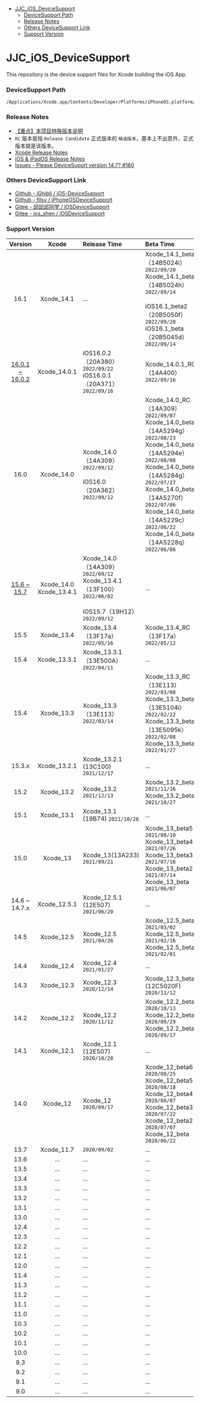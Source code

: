 - [JJC_iOS_DeviceSupport](#JJC_iOS_DeviceSupport)
  - [DeviceSupport Path](#DeviceSupport-Path)
  - [Release Notes](#release-notes)
  - [Others DeviceSupport Link](#Others-DeviceSupport-Link)
  - [Support Version](#Support-Version)



# JJC_iOS_DeviceSupport
This repository is the device support files for Xcode building the iOS App.


### DeviceSupport Path

```
/Applications/Xcode.app/Contents/Developer/Platforms/iPhoneOS.platform/DeviceSupport
```

### Release Notes

- [【重点】本项目特殊版本说明](/Release%20Notes.md)
- `RC` 版本是指 `Release Candidate` 正式版本的 `候选版本`，基本上不出意外，正式版本就是该版本。
- [Xcode Release Notes](https://developer.apple.com/documentation/xcode-release-notes)
- [iOS & iPadOS Release Notes](https://developer.apple.com/documentation/ios-ipados-release-notes)
- [Issues - Please DeviceSuport version 14.7? #160](https://github.com/iGhibli/iOS-DeviceSupport/issues/160)

### Others DeviceSupport Link

- [Github - iGhibli / iOS-DeviceSupport](https://github.com/iGhibli/iOS-DeviceSupport)
- [Github - filsv / iPhoneOSDeviceSupport](https://github.com/filsv/iPhoneOSDeviceSupport)
- [Gitee - 邱邱邱同学 / iOSDeviceSupport](https://gitee.com/qiu1993/iOSDeviceSupport)
- [Gitee - ios_shen / iOSDeviceSupport](https://gitee.com/ios_shen/iOSDeviceSupport)

### Support Version

| Version | Xcode | Release Time | Beta Time |
| :----: | :----: | :---- | :---- |
| 16.1 | Xcode_14.1 | ... | Xcode_14.1_beta2（14B5024i） `2022/09/20`<br>Xcode_14.1_beta（14B5024h） `2022/09/14`<br><br>iOS16.1_beta2（20B5050f） `2022/09/20`<br>iOS16.1_beta（20B5045d） `2022/09/14` |
| [16.0.1 ~ 16.0.2](/Release%20Notes.md/#ios1601--ios1602) | Xcode_14.0.1 | iOS16.0.2（20A380） `2022/09/22`<br>iOS16.0.1（20A371） `2022/09/16` | Xcode_14.0.1_RC（14A400） `2022/09/16` |
| 16.0 | Xcode_14.0 | Xcode_14.0（14A309） `2022/09/12`<br><br>iOS16.0（20A362） `2022/09/12` | Xcode_14.0_RC（14A309） `2022/09/07`<br>Xcode_14.0_beta6（14A5294g） `2022/08/23`<br>Xcode_14.0_beta5（14A5294e） `2022/08/08`<br>Xcode_14.0_beta4（14A5284g） `2022/07/27`<br>Xcode_14.0_beta3（14A5270f） `2022/07/06`<br>Xcode_14.0_beta2（14A5229c） `2022/06/22`<br>Xcode_14.0_beta（14A5228q） `2022/06/06` |
| [15.6 ~ 15.7](/Release%20Notes.md/#ios156--ios157) | Xcode_14.0<br>Xcode_13.4.1 | Xcode_14.0（14A309） `2022/09/12`<br>Xcode_13.4.1（13F100） `2022/06/02`<br><br>iOS15.7（19H12） `2022/09/12` | ... |
| 15.5 | Xcode_13.4 | Xcode_13.4（13F17a） `2022/05/16` | Xcode_13.4_RC（13F17a） `2022/05/12` |
| 15.4 | Xcode_13.3.1 | Xcode_13.3.1（13E500A） `2022/04/11` | ... |
| 15.4 | Xcode_13.3 | Xcode_13.3（13E113） `2022/03/14` | Xcode_13.3_RC（13E113） `2022/03/08`<br>Xcode_13.3_beta3（13E5104i） `2022/02/22`<br>Xcode_13.3_beta2（13E5095k） `2022/02/08`<br>Xcode_13.3_beta `2022/01/27` |
| 15.3.x | Xcode_13.2.1 | Xcode_13.2.1 (13C100) `2021/12/17` | ... |
| 15.2 | Xcode_13.2 | Xcode_13.2 `2021/12/13` | Xcode_13.2_beta2 `2021/11/16`<br>Xcode_13.2_beta `2021/10/27` |
| 15.1 | Xcode_13.1 | Xcode_13.1 (19B74) `2021/10/26` | ... |
| 15.0 | Xcode_13 | Xcode_13(13A233) `2021/09/21` | Xcode_13_beta5 `2021/08/10`<br>Xcode_13_beta4 `2021/07/26`<br>Xcode_13_beta3 `2021/07/16`<br>Xcode_13_beta2 `2021/07/14`<br>Xcode_13_beta `2021/06/07` |
| 14.6 ~ 14.7.x | Xcode_12.5.1 | Xcode_12.5.1 (12E507) `2021/06/20` | ... |
| 14.5 | Xcode_12.5 | Xcode_12.5 `2021/04/26` | Xcode_12.5_beta3 `2021/03/02`<br>Xcode_12.5_beta2 `2021/02/16`<br>Xcode_12.5_beta `2021/02/01` |
| 14.4 | Xcode_12.4 | Xcode_12.4 `2021/01/27` | ... |
| 14.3 | Xcode_12.3 | Xcode_12.3 `2020/12/14` | Xcode_12.3_beta (12C5020F) `2020/11/12`|
| 14.2 | Xcode_12.2 | Xcode_12.2 `2020/11/12` | Xcode_12.2_beta3 `2020/10/13`<br>Xcode_12.2_beta2 `2020/09/29`<br>Xcode_12.2_beta `2020/09/17` |
| 14.1 | Xcode_12.1 | Xcode_12.1 (12E507) `2020/10/28` | ... |
| 14.0 | Xcode_12 | Xcode_12 `2020/09/17` | Xcode_12_beta6 `2020/08/25`<br>Xcode_12_beta5 `2020/08/18`<br>Xcode_12_beta4 `2020/08/07`<br>Xcode_12_beta3 `2020/07/22`<br>Xcode_12_beta2 `2020/07/07`<br>Xcode_12_beta `2020/06/22` |
| 13.7 | Xcode_11.7 | `2020/09/02` | ... |
| 13.6 | ... | ... | ... |
| 13.5 | ... | ... | ... |
| 13.4 | ... | ... | ... |
| 13.3 | ... | ... | ... |
| 13.2 | ... | ... | ... |
| 13.1 | ... | ... | ... |
| 13.0 | ... | ... | ... |
| 12.4 | ... | ... | ... |
| 12.3 | ... | ... | ... |
| 12.2 | ... | ... | ... |
| 12.1 | ... | ... | ... |
| 12.0 | ... | ... | ... |
| 11.4 | ... | ... | ... |
| 11.3 | ... | ... | ... |
| 11.2 | ... | ... | ... |
| 11.1 | ... | ... | ... |
| 11.0 | ... | ... | ... |
| 10.3 | ... | ... | ... |
| 10.2 | ... | ... | ... |
| 10.1 | ... | ... | ... |
| 10.0 | ... | ... | ... |
| 9.3 | ... | ... | ... |
| 9.2 | ... | ... | ... |
| 9.1 | ... | ... | ... |
| 9.0 | ... | ... | ... |